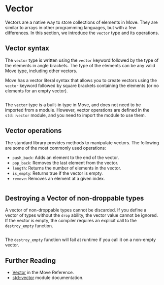 # Vector

Vectors are a native way to store collections of elements in Move. They are similar to arrays in
other programming languages, but with a few differences. In this section, we introduce the `vector`
type and its operations.

## Vector syntax

The `vector` type is written using the `vector` keyword followed by the type of the elements in
angle brackets. The type of the elements can be any valid Move type, including other vectors.

Move has a vector literal syntax that allows you to create vectors using the `vector` keyword
followed by square brackets containing the elements (or no elements for an empty vector).

```move file=packages/samples/sources/move-basics/vector.move anchor=literal

```

The `vector` type is a built-in type in Move, and does not need to be imported from a module.
However, vector operations are defined in the `std::vector` module, and you need to import the
module to use them.

## Vector operations

The standard library provides methods to manipulate vectors. The following are some of the most
commonly used operations:

- `push_back`: Adds an element to the end of the vector.
- `pop_back`: Removes the last element from the vector.
- `length`: Returns the number of elements in the vector.
- `is_empty`: Returns true if the vector is empty.
- `remove`: Removes an element at a given index.

```move file=packages/samples/sources/move-basics/vector.move anchor=methods

```

## Destroying a Vector of non-droppable types

A vector of non-droppable types cannot be discarded. If you define a vector of types without the
`drop` ability, the vector value cannot be ignored. If the vector is empty, the compiler requires an
explicit call to the `destroy_empty` function.

```move file=packages/samples/sources/move-basics/vector.move anchor=no_drop

```

The `destroy_empty` function will fail at runtime if you call it on a non-empty vector.

## Further Reading

- [Vector](./../../reference/primitive-types/vector) in the Move Reference.
- [std::vector](https://docs.sui.io/references/framework/std/vector) module documentation.
